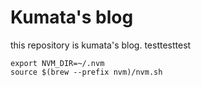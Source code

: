 Kumata's blog
===

this repository is kumata's blog.
testtesttest

```
export NVM_DIR=~/.nvm
source $(brew --prefix nvm)/nvm.sh
```
